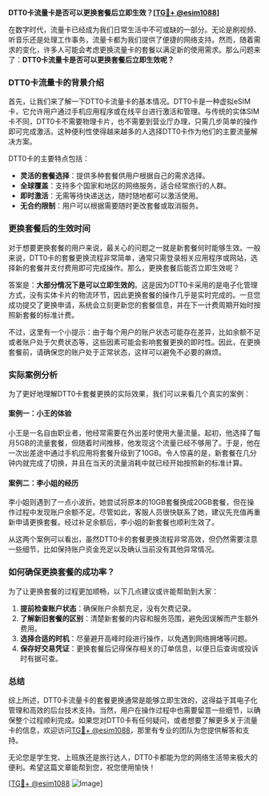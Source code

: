 **DTT0卡流量卡是否可以更换套餐后立即生效？[[TG💪+ @esim1088](https://t.me/s/esim1088)]**

在数字时代，流量卡已经成为我们日常生活中不可或缺的一部分。无论是刷视频、听音乐还是处理工作事务，流量卡都为我们提供了便捷的网络支持。然而，随着需求的变化，许多人可能会考虑更换流量卡的套餐以满足新的使用需求。那么问题来了：**DTT0卡流量卡是否可以更换套餐后立即生效呢？**

### DTT0卡流量卡的背景介绍

首先，让我们来了解一下DTT0卡流量卡的基本情况。DTT0卡是一种虚拟eSIM卡，它允许用户通过手机应用程序或在线平台进行激活和管理。与传统的实体SIM卡不同，DTT0卡不需要物理卡片，也不需要到营业厅办理，只需几步简单的操作即可完成激活。这种便利性使得越来越多的人选择DTT0卡作为他们的主要流量解决方案。

DTT0卡的主要特点包括：
- **灵活的套餐选择**：提供多种套餐供用户根据自己的需求选择。
- **全球覆盖**：支持多个国家和地区的网络服务，适合经常旅行的人群。
- **即时激活**：无需等待快递送达，随时随地都可以激活使用。
- **无合约限制**：用户可以根据需要随时更改套餐或取消服务。

### 更换套餐后的生效时间

对于想要更换套餐的用户来说，最关心的问题之一就是新套餐何时能够生效。一般来说，DTT0卡的套餐更换流程非常简单，通常只需登录相关应用程序或网站，选择新的套餐并支付费用即可完成操作。那么，更换套餐后能否立即生效呢？

答案是：**大部分情况下是可以立即生效的**。这是因为DTT0卡采用的是电子化管理方式，没有实体卡片的物流环节，因此更换套餐的操作几乎是实时完成的。一旦您成功提交了更换申请，系统会立刻更新您的套餐信息，并在下一计费周期开始时按照新套餐的标准计费。

不过，这里有一个小提示：由于每个用户的账户状态可能存在差异，比如余额不足或者账户处于欠费状态等，这些因素可能会影响套餐更换的即时性。因此，在更换套餐前，请确保您的账户处于正常状态，这样可以避免不必要的麻烦。

### 实际案例分析

为了更好地理解DTT0卡套餐更换的实际效果，我们可以来看几个真实的案例：

#### 案例一：小王的体验
小王是一名自由职业者，他经常需要在外出差时使用大量流量。起初，他选择了每月5GB的流量套餐，但随着时间推移，他发现这个流量已经不够用了。于是，他在一次出差途中通过手机应用将套餐升级到了10GB。令人惊喜的是，新套餐在几分钟内就完成了切换，并且在当天的流量消耗中就已经开始按照新的标准计算。

#### 案例二：李小姐的经历
李小姐则遇到了一点小波折。她尝试将原本的10GB套餐换成20GB套餐，但在操作过程中发现账户余额不足。尽管如此，客服人员很快联系了她，建议先充值再重新申请更换套餐。经过补足余额后，李小姐的新套餐也顺利生效了。

从这两个案例可以看出，虽然DTT0卡的套餐更换流程非常高效，但仍然需要注意一些细节，比如保持账户资金充足以及确认当前没有其他异常情况。

### 如何确保更换套餐的成功率？

为了让更换套餐的过程更加顺畅，以下几点建议或许能帮助到大家：

1. **提前检查账户状态**：确保账户余额充足，没有欠费记录。
2. **了解新旧套餐的区别**：清楚新套餐的内容和服务范围，避免因误解而产生额外费用。
3. **选择合适的时机**：尽量避开高峰时段进行操作，以免遇到网络拥堵等问题。
4. **保存好交易凭证**：更换套餐后记得保存相关的订单信息，以便日后查询或投诉时有据可查。

### 总结

综上所述，DTT0卡流量卡的套餐更换通常是能够立即生效的，这得益于其电子化管理和高效的后台技术支持。当然，用户在操作过程中也需要留意一些细节，以确保整个过程顺利完成。如果您对DTT0卡有任何疑问，或者想要了解更多关于流量卡的信息，欢迎访问[TG💪+ @esim1088](https://t.me/s/esim1088)，那里有专业的团队为您提供解答和支持。

无论您是学生党、上班族还是旅行达人，DTT0卡都能为您的网络生活带来极大的便利。希望这篇文章能帮到您，祝您使用愉快！

[[TG💪+ @esim1088](https://t.me/s/esim1088) ![Image](https://i.postimg.cc/4NQfJmqS/Snipaste-2025-05-13-00-14-12.png)]